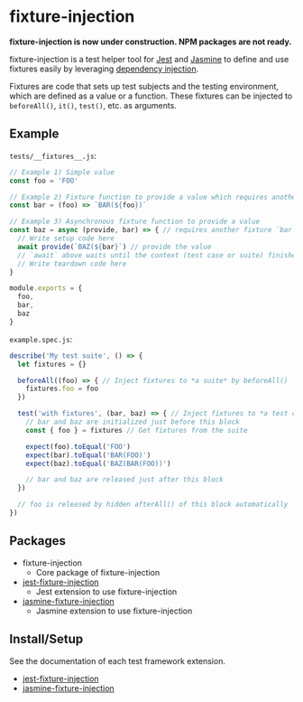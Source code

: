 # fixture-injection

__fixture-injection is now under construction. NPM packages are not ready.__

fixture-injection is a test helper tool for [Jest](https://jestjs.io/) and
[Jasmine](https://jasmine.github.io/) to define and use fixtures easily by
leveraging [dependency injection](https://www.wikiwand.com/en/Dependency_injection<Paste>).

Fixtures are code that sets up test subjects and the testing environment, which
are defined as a value or a function. These fixtures can be injected to
`beforeAll()`, `it()`, `test()`, etc. as arguments.

## Example

`tests/__fixtures__.js`:

```js
// Example 1) Simple value
const foo = 'FOO'

// Example 2) Fixture function to provide a value which requires another fixture `foo`
const bar = (foo) => `BAR(${foo})`

// Example 3) Asynchronous fixture function to provide a value
const baz = async (provide, bar) => { // requires another fixture `bar`
  // Write setup code here
  await provide(`BAZ(${bar}`) // provide the value
  // `await` above waits until the context (test case or suite) finishes
  // Write teardown code here
}

module.exports = {
  foo,
  bar,
  baz
}
```

`example.spec.js`:

```js
describe('My test suite', () => {
  let fixtures = {}

  beforeAll((foo) => { // Inject fixtures to *a suite* by beforeAll()
    fixtures.foo = foo
  })

  test('with fixtures', (bar, baz) => { // Inject fixtures to *a test case*
    // bar and baz are initialized just before this block
    const { foo } = fixtures // Get fixtures from the suite

    expect(foo).toEqual('FOO')
    expect(bar).toEqual('BAR(FOO)')
    expect(baz).toEqual('BAZ(BAR(FOO))')

    // bar and baz are released just after this block
  })

  // foo is released by hidden afterAll() of this block automatically
})
```

## Packages

* fixture-injection
  * Core package of fixture-injection
* [jest-fixture-injection](https://github.com/yatsu/fixture-injection/tree/master/packages/jest-fixture-injection)
  * Jest extension to use fixture-injection
* [jasmine-fixture-injection](https://github.com/yatsu/fixture-injection/tree/master/packages/jasmine-fixture-injection)
  * Jasmine extension to use fixture-injection

## Install/Setup

See the documentation of each test framework extension.

* [jest-fixture-injection](https://github.com/yatsu/fixture-injection/tree/master/packages/jest-fixture-injection)
* [jasmine-fixture-injection](https://github.com/yatsu/fixture-injection/tree/master/packages/jasmine-fixture-injection)
